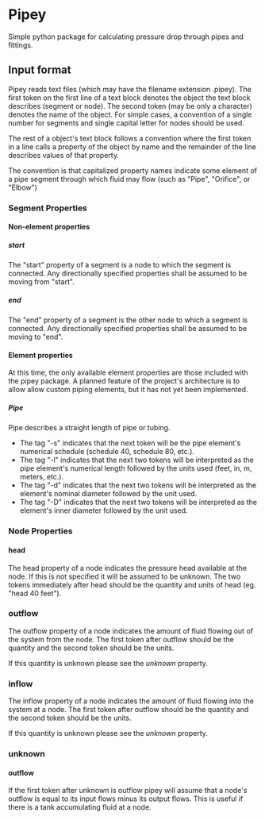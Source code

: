 <!---

Copyright 2016 Adam Beckmeyer

This file is part of Pipey.

Pipey is free software: you can redistribute it and/or modify it under
the terms of the GNU General Public License as published by the Free
Software Foundation, either version 3 of the License, or (at your
option) any later version.

Pipey is distributed in the hope that it will be useful, but WITHOUT ANY
WARRANTY; without even the implied warranty of MERCHANTABILITY or
FITNESS FOR A PARTICULAR PURPOSE.  See the GNU General Public License
for more details.

You should have received a copy of the GNU General Public License along
with Pipey.  If not, see <http://www.gnu.org/licenses/>.  

--> 

# Pipey

Simple python package for calculating pressure drop through pipes and
fittings.

## Input format

Pipey reads text files (which may have the filename extension .pipey).
The first token on the first line of a text block denotes the object
the text block describes (segment or node). The second token (may be
only a character) denotes the name of the object. For simple cases, a
convention of a single number for segments and single capital letter
for nodes should be used.

The rest of a object's text block follows a convention where the first
token in a line calls a property of the object by name and the
remainder of the line describes values of that property.

The convention is that capitalized property names indicate some element
of a pipe segment through which fluid may flow (such as "Pipe",
"Orifice", or "Elbow")

### Segment Properties

#### Non-element properties

##### start

The "start" property of a segment is a node to which the segment is
connected. Any directionally specified properties shall be assumed to
be moving from "start".

##### end

The "end" property of a segment is the other node to which a segment is
connected. Any directionally specified properties shall be assumed to
be moving to "end".

#### Element properties

At this time, the only available element properties are those included
with the pipey package. A planned feature of the project's architecture
is to allow allow custom piping elements, but it has not yet been
implemented.

##### Pipe

Pipe describes a straight length of pipe or tubing. 

* The tag "-s" indicates that the next token will be the pipe element's
	numerical schedule (schedule 40, schedule 80, etc.).
* The tag "-l" indicates that the next two tokens will be interpreted
	as the pipe element's numerical length followed by the units used
	(feet, in, m, meters, etc.).
* The tag "-d" indicates that the next two tokens will be interpreted
	as the element's nominal diameter followed by the unit used.
* The tag "-D" indicates that the next two tokens will be interpreted
	as the element's inner diameter followed by the unit used.
	
### Node Properties

#### head

The head property of a node indicates the pressure head available at
the node. If this is not specified it will be assumed to be unknown.
The two tokens immediately after head should be the quantity and units
of head (eg. "head 40 feet").

### outflow

The outflow property of a node indicates the amount of fluid flowing
out of the system from the node. The first token after outflow should
be the quantity and the second token should be the units.

If this quantity is unknown please see the _unknown_ property.

### inflow

The inflow property of a node indicates the amount of fluid flowing
into the system at a node. The first token after outflow should be the
quantity and the second token should be the units.

If this quantity is unknown please see the _unknown_ property.

### unknown

#### outflow

If the first token after unknown is outflow pipey will assume that a
node's outflow is equal to its input flows minus its output flows. This
is useful if there is a tank accumulating fluid at a node.
